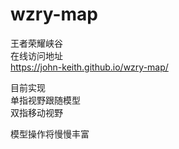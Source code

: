 # wzry-map
王者荣耀峡谷  
在线访问地址  
https://john-keith.github.io/wzry-map/


目前实现  
单指视野跟随模型  
双指移动视野  
  
模型操作将慢慢丰富
